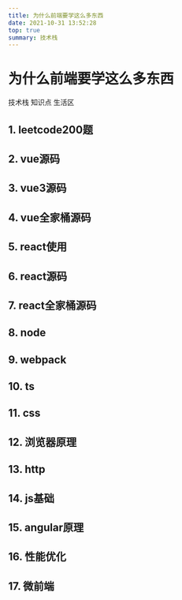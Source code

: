 ```yaml
---
title: 为什么前端要学这么多东西
date: 2021-10-31 13:52:28
top: true
summary: 技术栈
---
```


# 为什么前端要学这么多东西

技术栈 知识点 生活区 

## 1. leetcode200题

## 2. vue源码

## 3. vue3源码

## 4. vue全家桶源码

## 5. react使用

## 6. react源码

## 7. react全家桶源码

## 8. node

## 9. webpack

## 10. ts

## 11. css

## 12. 浏览器原理

## 13. http

## 14. js基础

## 15. angular原理

## 16. 性能优化

## 17. 微前端
